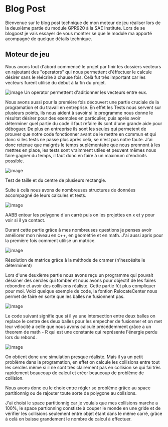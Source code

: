 # Blog Post

Bienvenue sur le blog post technique de mon moteur de jeu réaliser lors de la deuxième partie du module GPR920 à la SAE Institute.
Lors de se blogpost je vais essayer de vous montrer se que le module ma apporté acompagné de quelque détails technique.

## Moteur de jeu

Nous avons tout d'abord commencé le projet par finir les dossiers vecteurs en rajoutant des "operators" qui nous permettent d'éffectuer le calcule désirer sans le réécrire à chause fois. Celà fut très important car les vecteurs furent utilisé du début à la fin du projet.

![image](https://user-images.githubusercontent.com/71375990/126193762-27c1256c-889e-44dd-9edb-7022630af686.png)
Un operator permettent d'aditionner les vecteurs entre eux.

Nous avons aussi pour la première fois découvert une partie cruciale de la programation et du travail en entreprise. En effet les Tests nous servent sur plusieurs points, ils nous aident à savoir si le programme nous donne le résultat désirer pour des exemples en particulier, puis aprés avoir déterminer quel partie du code il faut refaire ils sont d'une grande aide pour déboguer. De plus en entreprise ils sont les seules qui permetent de prouver que notre code fonctionner avant de le mettre en commun et qui donc si les tests ne passe plus après celà, se n'est pas notre faute. J'ai donc retenue que malgrés le temps suplémentaire que nous prennont à les mettres en place, les tests sont vraimment utiles et peuvent mêmes nous faire gagner du temps, il faut donc en faire à un maximum d'endroits possible.

![image](https://user-images.githubusercontent.com/71375990/126197453-4ffcef6e-e387-40e7-8024-83daf7ae00fb.png)

Test de taille et du centre de plusieurs rectangle.

Suite à celà nous avons de nombreuses structures de données accompagné de leurs calcules et tests.

![image](https://user-images.githubusercontent.com/71375990/126197506-d368858c-6582-4c30-98e1-f1ded191e594.png)

AABB entour les polygone d'un carré puis on les projettes en x et y pour voir si il ya contact.

Durant cette partie grâce à mes nombreuses questions je penses avoir améliorer mon niveau en c++, en géométrie et en math. J'ai aussi apris pour la première fois comment utilisé un matrice.

![image](https://user-images.githubusercontent.com/71375990/126194261-c032d48b-977e-4aee-afc6-a5223b808aa5.png)

Résolution de matrice grâce à la méthode de cramer (n'hescésite le déterminent)


Lors d'une deuxième partie nous avons reçu un programme qui pouvait déssiner des cercles qui tomber et nous avons pour objectif de les faires rebondire et avoir des collisions réaliste. Cette partie fût plus compliquer pour moi. Voici quelque exemple de code, la fontion RelocateCenter nous permet de faire en sorte que les balles ne fusionnent pas.

![image](https://user-images.githubusercontent.com/71375990/126194350-8f93a1a4-5bd6-44bc-b853-a4ef0bec2667.png)

Le code suivant signifie que si il ya une intersection entre deux balles on replace le centre des deux balles pour les empecher de fusionner et on met leur vélocité a celle que nous avons calculé précédemment grâce a un theorem de math - R qui est une constante qui représente l'énergie perdu lors du rebond.

![image](https://user-images.githubusercontent.com/71375990/126194507-77ea2daa-90d5-4c24-8311-92514429c5f7.png)

On obtient donc une simulation presque réaliste. Mais il ya un petit problème dans la programation, en effet on calcule les collisions entre tout les cercles même si il ne sont trés clairement pas en collision se qui fai très rapidement beaucoup de calcul et créer beaucoup de problème de collision.

Nous avons donc eu le choix entre régler se problème grâce au space partitionnig ou de rajouter toute sorte de polygone au collsions.

J'ai choisi le space partitionnig car je voulais que mes collisions marche a 100%, le space partionning constiste à couper le monde en une gride et de vérifier les collisions seulement entre objet étant dans le même carré, grâce à celà on baisse grandement le nombre de calcul à effectuer.
